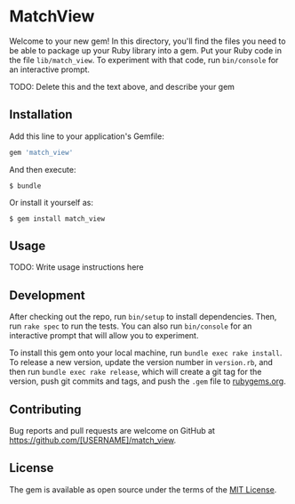 # MatchView

Welcome to your new gem! In this directory, you'll find the files you need to be able to package up your Ruby library into a gem. Put your Ruby code in the file `lib/match_view`. To experiment with that code, run `bin/console` for an interactive prompt.

TODO: Delete this and the text above, and describe your gem

## Installation

Add this line to your application's Gemfile:

```ruby
gem 'match_view'
```

And then execute:

    $ bundle

Or install it yourself as:

    $ gem install match_view

## Usage

TODO: Write usage instructions here

## Development

After checking out the repo, run `bin/setup` to install dependencies. Then, run `rake spec` to run the tests. You can also run `bin/console` for an interactive prompt that will allow you to experiment.

To install this gem onto your local machine, run `bundle exec rake install`. To release a new version, update the version number in `version.rb`, and then run `bundle exec rake release`, which will create a git tag for the version, push git commits and tags, and push the `.gem` file to [rubygems.org](https://rubygems.org).

## Contributing

Bug reports and pull requests are welcome on GitHub at https://github.com/[USERNAME]/match_view.

## License

The gem is available as open source under the terms of the [MIT License](https://opensource.org/licenses/MIT).
